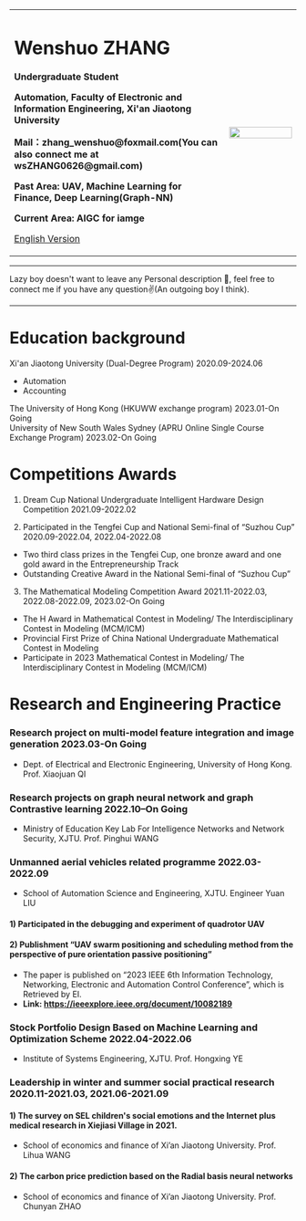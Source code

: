 <div>
<table border="0">
  <tr>
    <td width="75%">
      <h1>Wenshuo ZHANG</h1>
      <p><b>Undergraduate Student</b></p>
      <p><b>Automation, Faculty of Electronic and Information Engineering, Xi'an Jiaotong University</b></p>
      <p><b>Mail：zhang_wenshuo@foxmail.com(You can also connect me at wsZHANG0626@gmail.com)</b></p>
      <p><b>Past Area: UAV, Machine Learning for Finance, Deep Learning(Graph-NN)</b></p>
      <p><b>Current Area: AIGC for iamge</b></p>
      <p><a href="/index-en.html">English Version</a></p>
    </td>
    <td width="25%">
      <img src="/zhengjianzhao.jpg" width="100%">
    </td>
  </tr>
</table>
</div>

---

Lazy boy doesn't want to leave any Personal description 👀, feel free to connect me if you have any question✌️(An outgoing boy I think).

---

# Education background
Xi'an Jiaotong University (Dual-Degree Program) 2020.09-2024.06   
* Automation               
* Accounting    
      
The University of Hong Kong (HKUWW exchange program) 2023.01-On Going                 
University of New South Wales Sydney (APRU Online Single Course Exchange Program) 2023.02-On Going                   

# Competitions Awards
1. Dream Cup National Undergraduate Intelligent Hardware Design Competition 2021.09-2022.02       
    
2. Participated in the Tengfei Cup and National Semi-final of “Suzhou Cup” 2020.09-2022.04, 2022.04-2022.08          
* Two third class prizes in the Tengfei Cup, one bronze award and one gold award in the Entrepreneurship Track                     
* Outstanding Creative Award in the National Semi-final of “Suzhou Cup”     
               
3. The Mathematical Modeling Competition Award 2021.11-2022.03, 2022.08-2022.09, 2023.02-On Going           
* The H Award in Mathematical Contest in Modeling/ The Interdisciplinary Contest in Modeling (MCM/ICM)                    
* Provincial First Prize of China National Undergraduate Mathematical Contest in Modeling                          
* Participate in 2023 Mathematical Contest in Modeling/ The Interdisciplinary Contest in Modeling (MCM/ICM)                      

# Research and Engineering Practice         
###  Research project on multi-model feature integration and image generation 2023.03-On Going            
* Dept. of Electrical and Electronic Engineering, University of Hong Kong.         Prof. Xiaojuan QI        

###  Research projects on graph neural network and graph Contrastive learning 2022.10–On Going        
* Ministry of Education Key Lab For Intelligence Networks and Network Security, XJTU.        Prof. Pinghui WANG        

### Unmanned aerial vehicles related programme 2022.03-2022.09
* School of Automation Science and Engineering, XJTU.        Engineer Yuan LIU           

#### 1) Participated in the debugging and experiment of quadrotor UAV
#### 2) Publishment “UAV swarm positioning and scheduling method from the perspective of pure orientation passive positioning”
* The paper is published on “2023 IEEE 6th Information Technology, Networking, Electronic and Automation Control Conference”, which is Retrieved by EI.             
* **Link: https://ieeexplore.ieee.org/document/10082189**

### Stock Portfolio Design Based on Machine Learning and Optimization Scheme 2022.04-2022.06
* Institute of Systems Engineering, XJTU.        Prof. Hongxing YE

### Leadership in winter and summer social practical research 2020.11-2021.03, 2021.06-2021.09
#### 1) The survey on SEL children's social emotions and the Internet plus medical research in Xiejiasi Village in 2021.
* School of economics and finance of Xi’an Jiaotong University.        Prof. Lihua WANG

#### 2) The carbon price prediction based on the Radial basis neural networks
* School of economics and finance of Xi’an Jiaotong University.        Prof. Chunyan ZHAO
